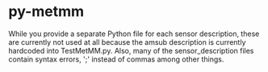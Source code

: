 # py-metmm

While you provide a separate Python file for each sensor description, these are currently not used at all because the amsub description is currently hardcoded into TestMetMM.py. Also, many of the sensor_description files contain syntax errors, ';' instead of commas among other things.

